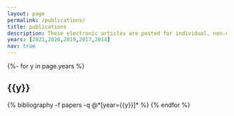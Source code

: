 ```yaml
---
layout: page
permalink: /publications/
title: publications
description: These electronic articles are posted for individual, non-commercial use to ensure timely dissemination of scholarly work. They are intended for teaching and training purposes only. Downloading a document should be considered a request by you for a single copy. Articles may not be reposted or disseminated without permission by the copyright holder. Copyright holders retain all rights as indicated within each article.
years: [2021,2020,2019,2017,2014]
nav: true
---
```

<!-- _pages/publications.md -->
<div class="publications">

{%- for y in page.years %}
  <h2 class="year">{{y}}</h2>
  {% bibliography -f papers -q @*[year={{y}}]* %}
{% endfor %}

</div>
